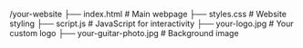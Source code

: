 /your-website 
├── index.html # Main webpage
├── styles.css # Website styling
├── script.js # JavaScript for interactivity 
├── your-logo.jpg # Your custom logo
├── your-guitar-photo.jpg # Background image
